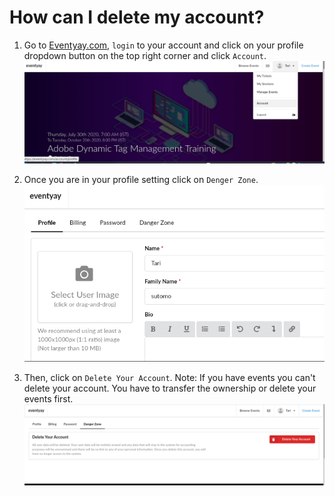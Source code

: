 # How can I delete my account?

1. Go to [Eventyay.com](https://eventyay.com), `login` to your account and click on your profile dropdown button on the top right corner and click `Account`. 
![Delete Account](images/how-can-I-delete-my-account-1.png)

2. Once you are in your profile setting click on `Denger Zone`.
![Delete Account](images/how-can-I-delete-my-account-2.png)

3. Then, click on `Delete Your Account`.
    Note: If you have events you can't delete your account. You have to transfer the ownership or delete your events first.
![Delete Account](images/how-can-I-delete-my-account-3.png)



